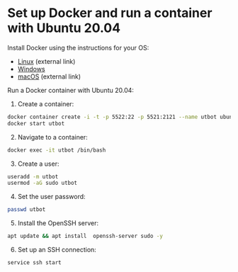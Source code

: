 # Set up Docker and run a container with Ubuntu 20.04

Install Docker using the instructions for your OS:

* [Linux](https://docs.docker.com/engine/install/) (external link)
* [Windows](install-docker-windows)
* [macOS](https://pilsniak.com/how-to-install-docker-on-mac-os-using-brew) (external link)

Run a Docker container with Ubuntu 20.04:

1. Create a container:
```bash
docker container create -i -t -p 5522:22 -p 5521:2121 --name utbot ubuntu:20.04
docker start utbot
```
2. Navigate to a container:
```bash
docker exec -it utbot /bin/bash
```
3. Create a user:
```bash
useradd -m utbot
usermod -aG sudo utbot
```
4. Set the user password:
```bash
passwd utbot
```
5. Install the OpenSSH server:
```bash
apt update && apt install  openssh-server sudo -y
``` 
6. Set up an SSH connection:
```bash
service ssh start
```
